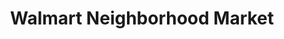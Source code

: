 ---
title: "Walmart Neighborhood Market"
url: /conway/walmart-neighborhood-market/
shop: Supermarkt
---